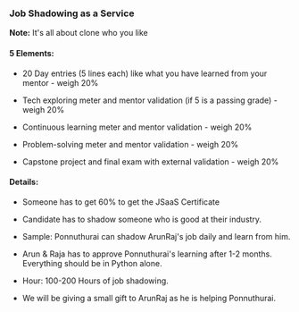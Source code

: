 ### Job Shadowing as a Service

**Note:** It's all about clone who you like




#### 5 Elements:
- 20 Day entries (5 lines each) like what you have learned from your mentor  - weigh 20%

- Tech exploring meter and mentor validation (if 5 is a passing grade) - weigh 20%

- Continuous learning meter and mentor validation - weigh 20%

- Problem-solving meter and mentor validation - weigh 20%

- Capstone project and final exam with external validation - weigh 20%

#### Details:
- Someone has to get 60% to get the JSaaS Certificate

- Candidate has to shadow someone who is good at their industry.

- Sample: Ponnuthurai can shadow ArunRaj's job daily and learn from him.

- Arun & Raja has to approve Ponnuthurai's learning after 1-2 months. Everything should be in Python alone.

- Hour: 100-200 Hours of job shadowing.

- We will be giving a small gift to ArunRaj as he is helping Ponnuthurai.
